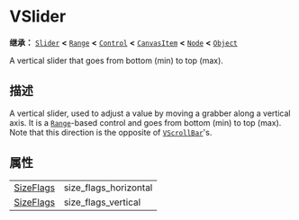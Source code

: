 <!-- ⚠ 请勿编辑本文件 ⚠ -->
<!-- 本文档使用脚本从 WeDot 引擎源码仓库生成。 -->
<!-- 生成脚本：https://github.com/WeDot-Engine/WeDot/tree/master/doc/tools/make_md.py； -->
<!-- 原文件：https://github.com/WeDot-Engine/WeDot/tree/master/doc/classes/VSlider.xml。 -->

<div id="_class_vslider"></div>

# VSlider

**继承：** [`Slider`](class_slider.md) **<** [`Range`](class_range.md) **<** [`Control`](class_control.md) **<** [`CanvasItem`](class_canvasitem.md) **<** [`Node`](class_node.md) **<** [`Object`](class_object.md)

A vertical slider that goes from bottom (min) to top (max).

## 描述

A vertical slider, used to adjust a value by moving a grabber along a vertical axis. It is a [`Range`](class_range.md)-based control and goes from bottom (min) to top (max). Note that this direction is the opposite of [`VScrollBar`](class_vscrollbar.md)'s.

## 属性

|||
|:-:|:--|
| [SizeFlags](#enum_control_sizeflags) | size_flags_horizontal | ``0`` (overrides [`Control`](class_control.md#class_control_property_size_flags_horizontal)) |
| [SizeFlags](#enum_control_sizeflags) | size_flags_vertical   | ``1`` (overrides [`Control`](class_control.md#class_control_property_size_flags_vertical))   |

[^virtual]: 本方法通常需要用户覆盖才能生效。
[^const]: 本方法无副作用，不会修改该实例的任何成员变量。
[^vararg]: 本方法除了能接受在此处描述的参数外，还能够继续接受任意数量的参数。
[^constructor]: 本方法用于构造某个类型。
[^static]: 调用本方法无需实例，可直接使用类名进行调用。
[^operator]: 本方法描述的是使用本类型作为左操作数的有效运算符。
[^bitfield]: 这个值是由下列位标志构成位掩码的整数。
[^void]: 无返回值。
